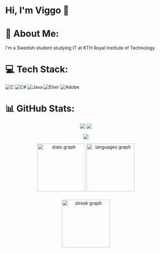 
<!--
**VicassoS/VicassoS** is a ✨ _special_ ✨ repository because its `README.md` (this file) appears on your GitHub profile.

Here are some ideas to get you started:

- 🔭 I’m currently working on ...
- 🌱 I’m currently learning ...
- 👯 I’m looking to collaborate on ...
- 🤔 I’m looking for help with ...
- 💬 Ask me about ...
- 📫 How to reach me: ...
- 😄 Pronouns: ...
- ⚡ Fun fact: ...
-->

<h1 align="left">Hi, I'm Viggo 👋</h1>

###

# 💫 About Me:
I'm a Swedish student studying IT at KTH Royal Institute of Technology


# 💻 Tech Stack:
![C](https://img.shields.io/badge/c-%2300599C.svg?style=for-the-badge&logo=c&logoColor=white) ![C#](https://img.shields.io/badge/c%23-%23239120.svg?style=for-the-badge&logo=csharp&logoColor=white) ![Java](https://img.shields.io/badge/java-%23ED8B00.svg?style=for-the-badge&logo=openjdk&logoColor=white) ![Elixir](https://img.shields.io/badge/elixir-%234B275F.svg?style=for-the-badge&logo=elixir&logoColor=white) ![Adobe](https://img.shields.io/badge/adobe-%23FF0000.svg?style=for-the-badge&logo=adobe&logoColor=white) 

# 📊 GitHub Stats:

  <p align="center" width="100%">
    <img src="https://raw.githubusercontent.com/VicassoS/Stats/master/generated/overview.svg#gh-dark-mode-only">
    <img src="https://raw.githubusercontent.com/VicassoS/Stats/master/generated/languages.svg#gh-dark-mode-only">
</p>
<p align="center" width="100%">
    <img src="http://github-readme-streak-stats.herokuapp.com?user=VicassoS&theme=dark&date_format=j%20M%5B%20Y%5D&background=0D1117&sideLabels=ADBAC7&currStreakLabel=FF6600&border=30363D&stroke=0D1117&ring=FF6600&fire=FF6600&dates=ADBAC7&currStreakNum=ADBAC7&sideNums=ADBAC7">
</p>









<div align="center">
  <img src="https://github-readme-stats.vercel.app/api?username=VicassoS&hide_title=false&hide_rank=false&show_icons=true&include_all_commits=true&count_private=true&disable_animations=false&theme=dracula&locale=en&hide_border=false&order=1" height="150" alt="stats graph"  />
  <img src="https://github-readme-stats.vercel.app/api/top-langs?username=VicassoS&locale=en&hide_title=false&layout=compact&card_width=320&langs_count=5&theme=dracula&hide_border=false&order=2" height="150" alt="languages graph"  />
</div>

###

<div align="center">
  <img src="https://streak-stats.demolab.com?user=VicassoS&locale=en&mode=daily&theme=dracula&hide_border=false&border_radius=5&order=3" height="150" alt="streak graph"  />
</div>

###



<!-- Proudly created with GPRM ( https://gprm.itsvg.in ) -->
